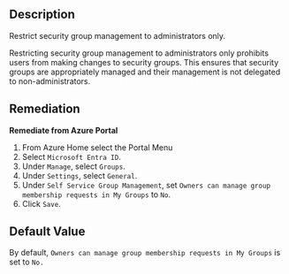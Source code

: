 ## Description

Restrict security group management to administrators only.

Restricting security group management to administrators only prohibits users from making changes to security groups. This ensures that security groups are appropriately managed and their management is not delegated to non-administrators.

## Remediation

**Remediate from Azure Portal**

1. From Azure Home select the Portal Menu
2. Select `Microsoft Entra ID`.
3. Under `Manage`, select `Groups`.
4. Under `Settings`, select `General`.
5. Under `Self Service Group Management`, set `Owners can manage group membership requests in My Groups` to `No`.
6. Click `Save`.

## Default Value

By default, `Owners can manage group membership requests in My Groups` is set to `No.`
